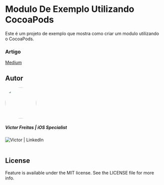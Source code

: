 # Modulo De Exemplo Utilizando CocoaPods

Este é um projeto de exemplo que mostra como criar um modulo utilizando o CocoaPods.
<br>
### Artigo
[Medium]()
<br>

## Autor

<img src="https://avatars.githubusercontent.com/u/33930810?s=400&u=de2cb07d58b8c7948bac1654a66bd54e6999a2a1&v=4" style="border: none; border-radius:50%" width="100" height="100">
<h5>Victor Freitas | iOS Specialist</h5>
<a href="https://linkedin.com/in/victor-freitas-84bb37124/"><img align="left" alt="Victor | LinkedIn" src="https://img.shields.io/badge/LinkedIn-0077B5?style=for-the-badge&logo=linkedin&logoColor=white" /></a>
<br><br>

## License

Feature is available under the MIT license. See the LICENSE file for more info.

